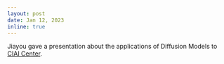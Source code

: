 ```yaml
---
layout: post
date: Jan 12, 2023
inline: true
---
```


Jiayou gave a presentation about the applications of Diffusion Models to [CIAI Center](https://ciai.site/).

